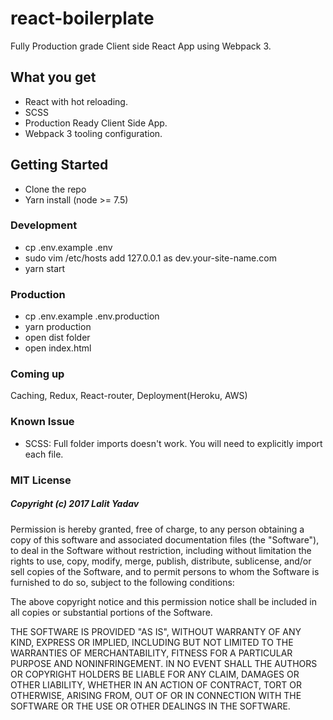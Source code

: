 # react-boilerplate
Fully Production grade Client side React App using Webpack 3.

## What you get

* React with hot reloading.
* SCSS
* Production Ready Client Side App.
* Webpack 3 tooling configuration.

## Getting Started

* Clone the repo
* Yarn install (node >= 7.5)

### Development
* cp .env.example .env
* sudo vim /etc/hosts add 127.0.0.1 as dev.your-site-name.com
* yarn start

### Production

* cp .env.example .env.production
* yarn production
* open dist folder
* open index.html

### Coming up

Caching, Redux, React-router, Deployment(Heroku, AWS)

### Known Issue

* SCSS: Full folder imports doesn't work. You will need to explicitly import each file.



### MIT License

##### Copyright (c) 2017 Lalit Yadav

Permission is hereby granted, free of charge, to any person obtaining a copy
of this software and associated documentation files (the "Software"), to deal
in the Software without restriction, including without limitation the rights
to use, copy, modify, merge, publish, distribute, sublicense, and/or sell
copies of the Software, and to permit persons to whom the Software is
furnished to do so, subject to the following conditions:

The above copyright notice and this permission notice shall be included in all
copies or substantial portions of the Software.

THE SOFTWARE IS PROVIDED "AS IS", WITHOUT WARRANTY OF ANY KIND, EXPRESS OR
IMPLIED, INCLUDING BUT NOT LIMITED TO THE WARRANTIES OF MERCHANTABILITY,
FITNESS FOR A PARTICULAR PURPOSE AND NONINFRINGEMENT. IN NO EVENT SHALL THE
AUTHORS OR COPYRIGHT HOLDERS BE LIABLE FOR ANY CLAIM, DAMAGES OR OTHER
LIABILITY, WHETHER IN AN ACTION OF CONTRACT, TORT OR OTHERWISE, ARISING FROM,
OUT OF OR IN CONNECTION WITH THE SOFTWARE OR THE USE OR OTHER DEALINGS IN THE
SOFTWARE.
